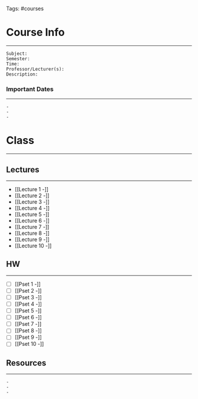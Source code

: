 Tags: #courses 

# Course Info
---
	Subject:
	Semester:
	Time:
	Professor/Lecturer(s):
	Description:
### Important Dates
---
	-
	-
	-
# Class
---
## Lectures
---
- [[Lecture 1 -]]
- [[Lecture 2 -]]
- [[Lecture 3 -]]
- [[Lecture 4 -]]
- [[Lecture 5 -]]
- [[Lecture 6 -]]
- [[Lecture 7 -]]
- [[Lecture 8 -]]
- [[Lecture 9 -]]
- [[Lecture 10 -]]

## HW
---
- [ ] [[Pset 1 -]]
- [ ] [[Pset 2 -]]
- [ ] [[Pset 3 -]]
- [ ] [[Pset 4 -]]
- [ ] [[Pset 5 -]]
- [ ] [[Pset 6 -]]
- [ ] [[Pset 7 -]]
- [ ] [[Pset 8 -]]
- [ ] [[Pset 9 -]]
- [ ] [[Pset 10 -]]

## Resources
---
	-
	-
	-
